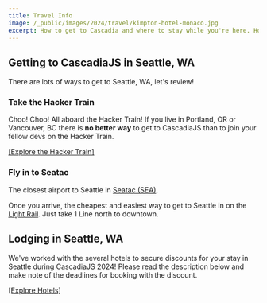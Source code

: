 ```yaml
---
title: Travel Info
image: /_public/images/2024/travel/kimpton-hotel-monaco.jpg
excerpt: How to get to Cascadia and where to stay while you're here. Hotel discounts expiring soon!
---
```


## Getting to CascadiaJS in Seattle, WA

There are lots of ways to get to Seattle, WA, let's review!

### Take the Hacker Train

Choo! Choo! All aboard the Hacker Train! If you live in Portland, OR or Vancouver, BC there is **no better way** to get to CascadiaJS than to join your fellow devs on the Hacker Train.

[[Explore the Hacker Train]](/2024/hacker-train)

### Fly in to Seatac

The closest airport to Seattle in [Seatac (SEA)](https://www.portseattle.org/sea-tac). 

Once you arrive, the cheapest and easiest way to get to Seattle in on the [Light Rail](https://www.soundtransit.org/ride-with-us/stops-stations/seatac-airport-station). Just take 1 Line north to downtown.


## Lodging in Seattle, WA

We've worked with the several hotels to secure discounts for your stay in Seattle during CascadiaJS 2024! Please read the description below and make note of the deadlines for booking with the discount.

[[Explore Hotels]](/2024/hotels)
